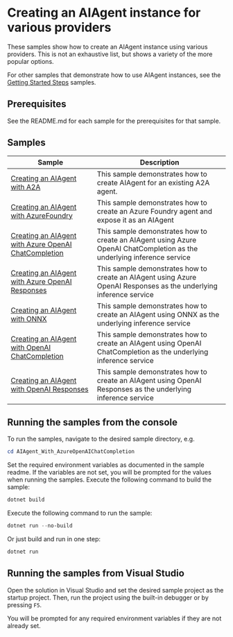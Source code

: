 # Creating an AIAgent instance for various providers

These samples show how to create an AIAgent instance using various providers.
This is not an exhaustive list, but shows a variety of the more popular options.

For other samples that demonstrate how to use AIAgent instances,
see the [Getting Started Steps](../GettingStartedSteps/README.md) samples.

## Prerequisites

See the README.md for each sample for the prerequisites for that sample.
## Samples

|Sample|Description|
|---|---|
|[Creating an AIAgent with A2A](./AIAgent_With_A2A/)|This sample demonstrates how to create AIAgent for an existing A2A agent.|
|[Creating an AIAgent with AzureFoundry](./AIAgent_With_AzureFoundry/)|This sample demonstrates how to create an Azure Foundry agent and expose it as an AIAgent|
|[Creating an AIAgent with Azure OpenAI ChatCompletion](./AIAgent_With_AzureOpenAIChatCompletion/)|This sample demonstrates how to create an AIAgent using Azure OpenAI ChatCompletion as the underlying inference service|
|[Creating an AIAgent with Azure OpenAI Responses](./AIAgent_With_AzureOpenAIResponses/)|This sample demonstrates how to create an AIAgent using Azure OpenAI Responses as the underlying inference service|
|[Creating an AIAgent with ONNX](./AIAgent_With_ONNX/)|This sample demonstrates how to create an AIAgent using ONNX as the underlying inference service|
|[Creating an AIAgent with OpenAI ChatCompletion](./AIAgent_With_OpenAIChatCompletion/)|This sample demonstrates how to create an AIAgent using OpenAI ChatCompletion as the underlying inference service|
|[Creating an AIAgent with OpenAI Responses](./AIAgent_With_OpenAIResponses/)|This sample demonstrates how to create an AIAgent using OpenAI Responses as the underlying inference service|

## Running the samples from the console

To run the samples, navigate to the desired sample directory, e.g.

```powershell
cd AIAgent_With_AzureOpenAIChatCompletion
```

Set the required environment variables as documented in the sample readme.
If the variables are not set, you will be prompted for the values when running the samples.
Execute the following command to build the sample:

```powershell
dotnet build
```

Execute the following command to run the sample:

```powershell
dotnet run --no-build
```

Or just build and run in one step:

```powershell
dotnet run
```

## Running the samples from Visual Studio

Open the solution in Visual Studio and set the desired sample project as the startup project. Then, run the project using the built-in debugger or by pressing `F5`.

You will be prompted for any required environment variables if they are not already set.
